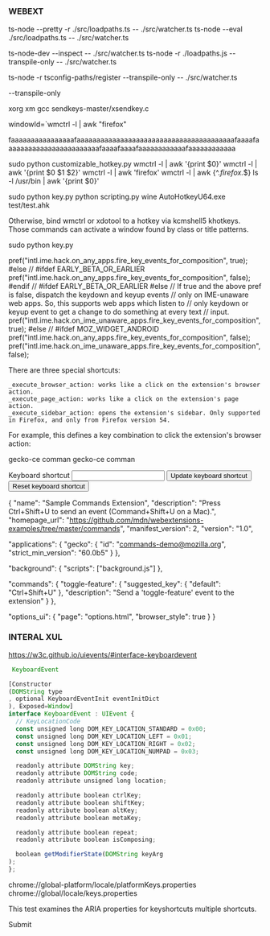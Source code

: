 #
##
### WEBEXT

ts-node --pretty -r ./src/loadpaths.ts -- ./src/watcher.ts
ts-node --eval ./src/loadpaths.ts -- ./src/watcher.ts


ts-node-dev --inspect -- ./src/watcher.ts
ts-node -r ./loadpaths.js --transpile-only  -- ./src/watcher.ts

ts-node -r tsconfig-paths/register --transpile-only  -- ./src/watcher.ts


--transpile-only

xorg xm
gcc sendkeys-master/xsendkey.c

windowId=`wmctrl -l | awk "firefox"

faaaaaaaaaaaaaaaafaaaaaaaaaaaaaaaaaaaaaaaaaaaaaaaaaaaaaaaafaaaafaaaaaaaaaaaaaaaaaaaaaaaafaaaafaaaafaaaaaaaaaaaafaaaaaaaaaaaa

sudo python customizable_hotkey.py
wmctrl -l | awk '{print $0}'
wmctrl -l | awk '{print $0 $1 $2}'
wmctrl -l | awk 'firefox'
wmctrl -l | awk {^.*firefox.*$}
ls -l /usr/bin | awk '{print $0}'

sudo python key.py 
python scripting.py
wine AutoHotkeyU64.exe test/test.ahk

Otherwise, bind wmctrl or xdotool to a hotkey via kcmshell5 khotkeys. Those commands can activate a window found by class or title patterns.




sudo python key.py 

pref("intl.ime.hack.on_any_apps.fire_key_events_for_composition", true);
#else // #ifdef EARLY_BETA_OR_EARLIER
pref("intl.ime.hack.on_any_apps.fire_key_events_for_composition", false);
#endif // #ifdef EARLY_BETA_OR_EARLIER #else
// If true and the above pref is false, dispatch the keydown and keyup events
// only on IME-unaware web apps.  So, this supports web apps which listen to
// only keydown or keyup event to get a change to do something at every text
// input.
pref("intl.ime.hack.on_ime_unaware_apps.fire_key_events_for_composition", true);
#else // #ifdef MOZ_WIDGET_ANDROID
pref("intl.ime.hack.on_any_apps.fire_key_events_for_composition", false);
pref("intl.ime.hack.on_ime_unaware_apps.fire_key_events_for_composition", false);



There are three special shortcuts:

    _execute_browser_action: works like a click on the extension's browser action.
    _execute_page_action: works like a click on the extension's page action.
    _execute_sidebar_action: opens the extension's sidebar. Only supported in Firefox, and only from Firefox version 54.

For example, this defines a key combination to click the extension's browser action:


gecko-ce comman
gecko-ce comman



<!DOCTYPE html>

<html>
  <head>
    <meta charset="utf-8">
  </head>

<body>
  <form>
      <label>Keyboard shortcut</label>
      <input type="text" id="shortcut" >
      <button id="update">Update keyboard shortcut</button>
      <button id="reset">Reset  keyboard shortcut</button>
  </form>
  <script src="options.js"></script>
</body>



{
  "name": "Sample Commands Extension",
  "description": "Press Ctrl+Shift+U to send an event (Command+Shift+U on a Mac).",
  "homepage_url": "https://github.com/mdn/webextensions-examples/tree/master/commands",
  "manifest_version": 2,
  "version": "1.0",

  "applications": {
    "gecko": {
      "id": "commands-demo@mozilla.org",
      "strict_min_version": "60.0b5"
    }
  },

  "background": {
    "scripts": ["background.js"]
  },

  "commands": {
    "toggle-feature": {
      "suggested_key": { "default": "Ctrl+Shift+U" },
      "description": "Send a 'toggle-feature' event to the extension"
    }
  },

  "options_ui": {
    "page": "options.html",
    "browser_style": true
  }
}
</html>




### INTERAL XUL
https://w3c.github.io/uievents/#interface-keyboardevent

```javascript
 KeyboardEvent

[Constructor
(DOMString type
, optional KeyboardEventInit eventInitDict
), Exposed=Window]
interface KeyboardEvent : UIEvent {
  // KeyLocationCode
  const unsigned long DOM_KEY_LOCATION_STANDARD = 0x00;
  const unsigned long DOM_KEY_LOCATION_LEFT = 0x01;
  const unsigned long DOM_KEY_LOCATION_RIGHT = 0x02;
  const unsigned long DOM_KEY_LOCATION_NUMPAD = 0x03;

  readonly attribute DOMString key;
  readonly attribute DOMString code;
  readonly attribute unsigned long location;

  readonly attribute boolean ctrlKey;
  readonly attribute boolean shiftKey;
  readonly attribute boolean altKey;
  readonly attribute boolean metaKey;

  readonly attribute boolean repeat;
  readonly attribute boolean isComposing;

  boolean getModifierState(DOMString keyArg
);
};

```


chrome://global-platform/locale/platformKeys.properties
chrome://global/locale/keys.properties                              


  <p>This test examines the ARIA properties for keyshortcuts multiple shortcuts.</p>
    <body>
     <div id="test" tabindex="0" role="button" aria-keyshortcuts="Shift+Space Alt+Space">Submit</h1>
  </body>

  <div id="manualMode"></div>
  <div id="log"></div>
  <div id="ATTAmessages"></div>